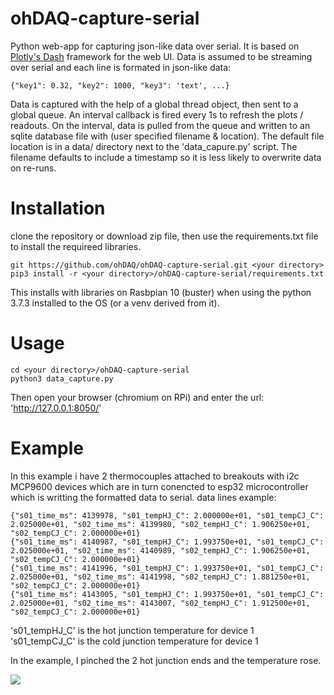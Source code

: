 # ohDAQ-capture-serial
Python web-app for capturing json-like data over serial.  It is based on [Plotly's Dash](https://plotly.com/dash/) framework for the web UI.
Data is assumed to be streaming over serial and each line is formated in json-like data:

```
{"key1": 0.32, "key2": 1000, "key3": 'text', ...}  
```

Data is captured with the help of a global thread object, then sent to a global queue.  An interval callback is fired every 1s to refresh the plots / readouts.
On the interval, data is pulled from the queue and written to an sqlite database file with (user specified filename & location).  The default file location is in a data/ directory next to the 'data_capure.py' script.  The filename defaults to include a timestamp so it is less likely to overwrite data on re-runs.

# Installation
clone the repository or download zip file, then use the requirements.txt file to install the requireed libraries.
```
git https://github.com/ohDAQ/ohDAQ-capture-serial.git <your directory>
pip3 install -r <your directory>/ohDAQ-capture-serial/requirements.txt
```
This installs with libraries on Rasbpian 10 (buster) when using the python 3.7.3 installed to the OS (or a venv derived from it).

# Usage
```
cd <your directory>/ohDAQ-capture-serial
python3 data_capture.py
```

Then open your browser (chromium on RPi) and enter the url: 'http://127.0.0.1:8050/'


# Example
In this example i have 2 thermocouples attached to breakouts with i2c MCP9600 devices which are in turn conencted to esp32 microcontroller which is writting the formatted data to serial.
data lines example:
```
{"s01_time_ms": 4139978, "s01_tempHJ_C": 2.000000e+01, "s01_tempCJ_C": 2.025000e+01, "s02_time_ms": 4139980, "s02_tempHJ_C": 1.906250e+01, "s02_tempCJ_C": 2.000000e+01}
{"s01_time_ms": 4140987, "s01_tempHJ_C": 1.993750e+01, "s01_tempCJ_C": 2.025000e+01, "s02_time_ms": 4140989, "s02_tempHJ_C": 1.906250e+01, "s02_tempCJ_C": 2.000000e+01}
{"s01_time_ms": 4141996, "s01_tempHJ_C": 1.993750e+01, "s01_tempCJ_C": 2.025000e+01, "s02_time_ms": 4141998, "s02_tempHJ_C": 1.881250e+01, "s02_tempCJ_C": 2.000000e+01}
{"s01_time_ms": 4143005, "s01_tempHJ_C": 1.993750e+01, "s01_tempCJ_C": 2.025000e+01, "s02_time_ms": 4143007, "s02_tempHJ_C": 1.912500e+01, "s02_tempCJ_C": 2.000000e+01}
```

's01_tempHJ_C' is the hot junction temperature for device 1   
's01_tempCJ_C' is the cold junction temperature for device 1  

In the example, I pinched the 2 hot junction ends and the temperature rose.

![](https://github.com/ohDAQ/public_gifs/blob/main/public_gifs/ohDAQ_usage.gif)


